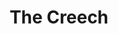 ---
title: The Creech
issue: 1B
issue_nr: 1
full_title: A Vision Of Death
subtitle: ""
story_arc: ""
crossover: ""
variant: B
publisher: Image Comics
creators: 
  - Greg Capullo
  - Danny Miki
release_date: Oct 1997
release_year: 1997
genre:
  - Action
format: Comic
pages: 24
signed_by: Greg Capullo
price: 2.5
---